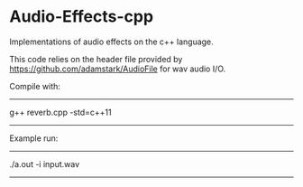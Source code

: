 # Audio-Effects-cpp

Implementations of audio effects on the c++ language. 

This code relies on the header file provided by https://github.com/adamstark/AudioFile for wav audio I/O.

Compile with:
******************************
g++ reverb.cpp -std=c++11
******************************

Example run:
******************************
./a.out -i input.wav
******************************
